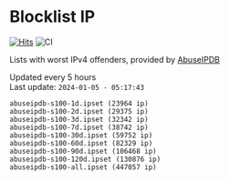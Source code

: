 # Blocklist IP

[![Hits](https://hits.seeyoufarm.com/api/count/incr/badge.svg?url=https%3A%2F%2Fgithub.com%2Fborestad%2Fblocklist-ip%2F&count_bg=%2379C83D&title_bg=%23555555&icon=&icon_color=%23E7E7E7&title=hits&edge_flat=false)](https://hits.seeyoufarm.com)  ![CI](https://img.shields.io/github/workflow/status/borestad/blocklist-ip/CI?style=flat-square)

Lists with worst IPv4 offenders, provided by [AbuseIPDB](https://www.abuseipdb.com/)

<!-- FOOTER-PLACEHOLDER -->
Updated every 5 hours<br>
Last update: `2024-01-05 - 05:17:43`
```
abuseipdb-s100-1d.ipset (23964 ip)
abuseipdb-s100-2d.ipset (29375 ip)
abuseipdb-s100-3d.ipset (32342 ip)
abuseipdb-s100-7d.ipset (38742 ip)
abuseipdb-s100-30d.ipset (59752 ip)
abuseipdb-s100-60d.ipset (82329 ip)
abuseipdb-s100-90d.ipset (106468 ip)
abuseipdb-s100-120d.ipset (130876 ip)
abuseipdb-s100-all.ipset (447057 ip)
```
